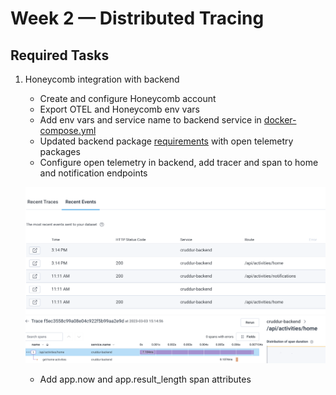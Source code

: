 # Week 2 — Distributed Tracing

## Required Tasks

1. Honeycomb integration with backend

   - Create and configure Honeycomb account
   - Export OTEL and Honeycomb env vars
   - Add env vars and service name to backend service in [docker-compose.yml](../docker-compose.yml)
   - Updated backend package [requirements](../backend-flask/requirements.txt) with open telemetry packages
   - Configure open telemetry in backend, add tracer and span to home and notification endpoints

   ![backend_traces](./assets/week2/backend_traces.png)
   ![backend_spans](./assets/week2/backend_traces_spans.png)

   - Add app.now and app.result_length span attributes
